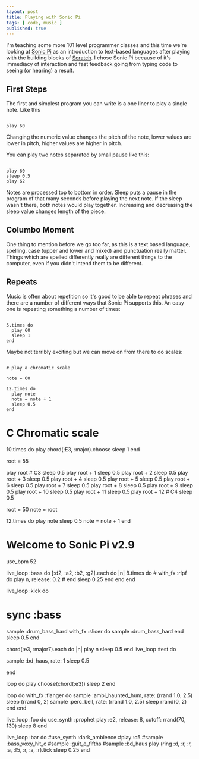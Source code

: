 ```yaml
---
layout: post
title: Playing with Sonic Pi
tags: [ code, music ]
published: true
---
```


I'm teaching some more 101 level programmer classes and this time we're looking at <a href="http://sonic-pi.net/">Sonic Pi</a> as an introduction to text-based languages after playing with the building blocks of <a href="http://scratch.mit.edu/">Scratch</a>. I chose Sonic Pi because of it's immediacy of interaction and fast feedback going from typing code to seeing (or hearing) a result.


## First Steps

The first and simplest program you can write is a one liner to play a single note. Like this

~~~

play 60

~~~

Changing the numeric value changes the pitch of the note, lower values are lower in pitch, higher values are higher in pitch.

You can play two notes separated by small pause like this:

~~~

play 60
sleep 0.5
play 62

~~~

Notes are processed top to bottom in order. Sleep puts a pause in the program of that many seconds before playing the next note. If the sleep wasn't there, both notes would play together. Increasing and decreasing the sleep value changes length of the piece.

## Columbo Moment

One thing to mention before we go too far, as this is a text based language, spelling, case (upper and lower and mixed) and punctuation really matter. Things which are spelled differently really are different things to the computer, even if you didn't intend them to be different.


## Repeats

Music is often about repetition so it's good to be able to repeat phrases and there are a number of different ways that Sonic Pi supports this. An easy one is repeating something a number of times:

~~~

5.times do
  play 60
  sleep 1
end

~~~

Maybe not terribly exciting but we can move on from there to do scales:

~~~

# play a chromatic scale

note = 60

12.times do
  play note
  note = note + 1
  sleep 0.5
end

~~~

# C Chromatic scale

10.times do
  play chord(:E3, :major).choose
  sleep 1
end

root = 55

play root # C3
sleep 0.5
play root + 1
sleep 0.5
play root + 2
sleep 0.5
play root + 3
sleep 0.5
play root + 4
sleep 0.5
play root + 5
sleep 0.5
play root + 6
sleep 0.5
play root + 7
sleep 0.5
play root + 8
sleep 0.5
play root + 9
sleep 0.5
play root + 10
sleep 0.5
play root + 11
sleep 0.5
play root + 12 # C4
sleep 0.5

root = 50
note = root

12.times do
  play note
  sleep 0.5
  note = note + 1
end



# Welcome to Sonic Pi v2.9

use_bpm 52

live_loop :bass do
  [:d2, :a2, :b2, :g2].each do |n|
    8.times do
      #      with_fx :rlpf do
      play n, release: 0.2
      #      end
      sleep 0.25
    end
  end
end

live_loop :kick do
  #  sync :bass
  sample :drum_bass_hard
  with_fx :slicer do
    sample :drum_bass_hard
  end
  sleep 0.5
end

chord(:e3, :major7).each do |n|
  play n
  sleep 0.5
end
live_loop :test do

  sample :bd_haus, rate: 1
  sleep 0.5

end

loop do
  play choose(chord(:e3))
  sleep 2
end

loop do
  with_fx :flanger do
    sample :ambi_haunted_hum, rate: (rrand 1.0, 2.5)
    sleep (rrand 0, 2)
    sample :perc_bell, rate: (rrand 1.0, 2.5)
    sleep rrand(0, 2)
  end
end


live_loop :foo do
  use_synth :prophet
  play :e2, release: 8, cutoff: rrand(70, 130)
  sleep 8
end

live_loop :bar do
  #use_synth :dark_ambience
  #play :c5
  #sample :bass_voxy_hit_c
  #sample :guit_e_fifths
  #sample :bd_haus
  play (ring :d, :r, :r, :a, :f5, :r, :a, :r).tick
  sleep 0.25
end
